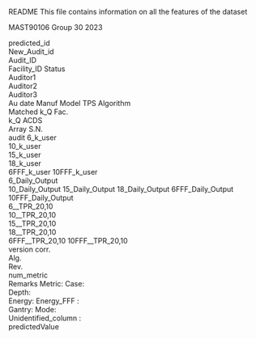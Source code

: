 README
This file contains information on all the features of the dataset

MAST90106
Group 30 2023

predicted_id	
New_Audit_id	
Audit_ID	
Facility_ID	Status	
Auditor1	
Auditor2	
Auditor3	
Au date	
Manuf	Model	TPS	
Algorithm	
Matched	
k_Q Fac.	
k_Q ACDS	
Array	S.N.	
audit	6_k_user	
10_k_user	
15_k_user	
18_k_user	
6FFF_k_user	
10FFF_k_user	
6_Daily_Output	
10_Daily_Output	
15_Daily_Output	
18_Daily_Output	
6FFF_Daily_Output	
10FFF_Daily_Output	
6__TPR_20,10	
10__TPR_20,10	
15__TPR_20,10	
18__TPR_20,10	
6FFF__TPR_20,10	
10FFF__TPR_20,10	
version	
corr.	
Alg.	
Rev.	
num_metric	
Remarks	
Metric:	
Case:	
Depth:	
Energy:	
Energy_FFF :	
Gantry:	
Mode:	
Unidentified_column :	
predictedValue
